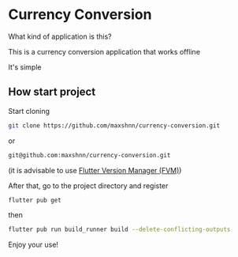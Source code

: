 # Currency Conversion

What kind of application is this?

This is a currency conversion application that works offline

It's simple

## How start project

Start cloning

```bash
git clone https://github.com/maxshnn/currency-conversion.git

```

or

```bash
git@github.com:maxshnn/currency-conversion.git

```
(it is advisable to use [Flutter Version Manager (FVM)](https://fvm.app/documentation/getting-started/installation))

After that, go to the project directory and register

```bash
flutter pub get

```

then

```bash
flutter pub run build_runner build --delete-conflicting-outputs

```

Enjoy your use!
